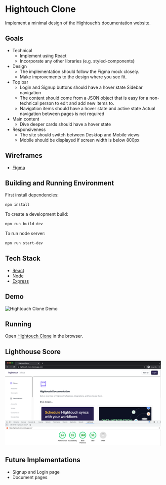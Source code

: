 # Hightouch Clone

Implement a minimal design of the Hightouch’s documentation website.

## Goals

+ Technical
  * Implement using React
  * Incorporate any other libraries (e.g. styled-components)
+ Design
  * The implementation should follow the Figma mock closely.
  * Make improvements to the design where you see fit.
+ Top bar
  * Login and Signup buttons should have a hover state
Sidebar navigation
  * The content should come from a JSON object that is easy for a non-technical person to edit and add new items to.
  * Navigation items should have a hover state and active state
Actual navigation between pages is not required
+ Main content
  * Dive deeper cards should have a hover state
+ Responsiveness
  * The site should switch between Desktop and Mobile views
  * Mobile should be displayed if screen width is below 800px

## Wireframes

* [Figma](https://www.figma.com/file/TEl4aPk6a29pRzYcE3gFK2/Frontend-Interview
)

## Building and Running Environment

First install dependencies:

```sh
npm install
```

To create a development build:

```sh
npm run build-dev
```

To run node server:

```sh
npm run start-dev
```

## Tech Stack
* [React](https://reactjs.org)
* [Node](https://nodejs.org/en)
* [Express](http://expressjs.com)

## Demo

![Hightouch Clone Demo](readme_assets/main.gif)

## Running

Open [Hightouch Clone](https://hightouch-clone.herokuapp.com) in the browser.

## Lighthouse Score

![Lighthouse Score](readme_assets/lighthouse.png)

## Future Implementations

* Signup and Login page
* Document pages
